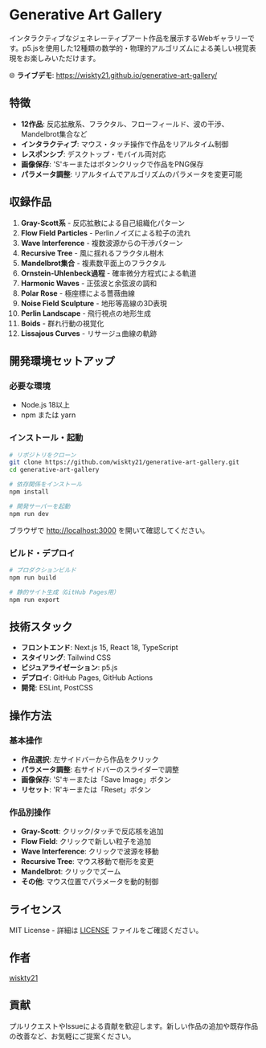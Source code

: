 # Generative Art Gallery

インタラクティブなジェネレーティブアート作品を展示するWebギャラリーです。p5.jsを使用した12種類の数学的・物理的アルゴリズムによる美しい視覚表現をお楽しみいただけます。

🌐 **ライブデモ**: https://wiskty21.github.io/generative-art-gallery/

## 特徴

- **12作品**: 反応拡散系、フラクタル、フローフィールド、波の干渉、Mandelbrot集合など
- **インタラクティブ**: マウス・タッチ操作で作品をリアルタイム制御
- **レスポンシブ**: デスクトップ・モバイル両対応
- **画像保存**: 'S'キーまたはボタンクリックで作品をPNG保存
- **パラメータ調整**: リアルタイムでアルゴリズムのパラメータを変更可能

## 収録作品

1. **Gray-Scott系** - 反応拡散による自己組織化パターン
2. **Flow Field Particles** - Perlinノイズによる粒子の流れ
3. **Wave Interference** - 複数波源からの干渉パターン
4. **Recursive Tree** - 風に揺れるフラクタル樹木
5. **Mandelbrot集合** - 複素数平面上のフラクタル
6. **Ornstein-Uhlenbeck過程** - 確率微分方程式による軌道
7. **Harmonic Waves** - 正弦波と余弦波の調和
8. **Polar Rose** - 極座標による薔薇曲線
9. **Noise Field Sculpture** - 地形等高線の3D表現
10. **Perlin Landscape** - 飛行視点の地形生成
11. **Boids** - 群れ行動の視覚化
12. **Lissajous Curves** - リサージュ曲線の軌跡

## 開発環境セットアップ

### 必要な環境
- Node.js 18以上
- npm または yarn

### インストール・起動

```bash
# リポジトリをクローン
git clone https://github.com/wiskty21/generative-art-gallery.git
cd generative-art-gallery

# 依存関係をインストール
npm install

# 開発サーバーを起動
npm run dev
```

ブラウザで [http://localhost:3000](http://localhost:3000) を開いて確認してください。

### ビルド・デプロイ

```bash
# プロダクションビルド
npm run build

# 静的サイト生成（GitHub Pages用）
npm run export
```

## 技術スタック

- **フロントエンド**: Next.js 15, React 18, TypeScript
- **スタイリング**: Tailwind CSS
- **ビジュアライゼーション**: p5.js
- **デプロイ**: GitHub Pages, GitHub Actions
- **開発**: ESLint, PostCSS

## 操作方法

### 基本操作
- **作品選択**: 左サイドバーから作品をクリック
- **パラメータ調整**: 右サイドバーのスライダーで調整
- **画像保存**: 'S'キーまたは「Save Image」ボタン
- **リセット**: 'R'キーまたは「Reset」ボタン

### 作品別操作
- **Gray-Scott**: クリック/タッチで反応核を追加
- **Flow Field**: クリックで新しい粒子を追加
- **Wave Interference**: クリックで波源を移動
- **Recursive Tree**: マウス移動で樹形を変更
- **Mandelbrot**: クリックでズーム
- **その他**: マウス位置でパラメータを動的制御

## ライセンス

MIT License - 詳細は [LICENSE](LICENSE) ファイルをご確認ください。

## 作者

[wiskty21](https://github.com/wiskty21)

## 貢献

プルリクエストやIssueによる貢献を歓迎します。新しい作品の追加や既存作品の改善など、お気軽にご提案ください。
